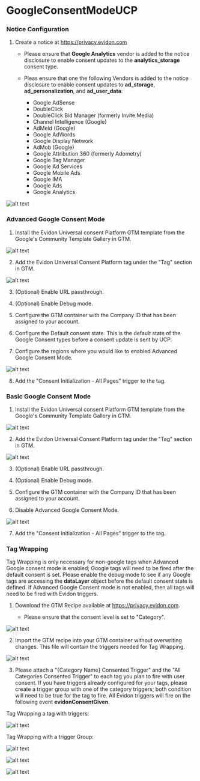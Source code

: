 # GoogleConsentModeUCP

### Notice Configuration

1. Create a notice at https://privacy.evidon.com

   * Please ensure that **Google Analytics** vendor is added to the notice disclosure to enable consent updates to the **analytics_storage** consent type.

   * Pleas ensure that one the following Vendors is added to the notice disclosure to enable consent updates to **ad_storage**, **ad_personalization**, and **ad_user_data**:

        - Google AdSense
        - DoubleClick
        - DoubleClick Bid Manager (formerly Invite Media)
        - Channel Intelligence (Google)
        - AdMeld (Google)
        - Google AdWords
        - Google Display Network
        - AdMob (Google)
        - Google Attribution 360 (formerly Adometry)
        - Google Tag Manager
        - Google Ad Services
        - Google Mobile Ads
        - Google IMA
        - Google Ads
        - Google Analytics

![alt text](https://github.com/justindeng21/GoogleConsentModeUCP/blob/main/NoticeDisclosure.png?raw=true)

### Advanced Google Consent Mode

1. Install the Evidon Universal consent Platform GTM template from the Google's Community Template Gallery in GTM.

![alt text](https://github.com/justindeng21/GoogleConsentModeUCP/blob/main/CommunityGallary.png?raw=true)

2. Add the Evidon Universal Consent Platform tag under the "Tag" section in GTM.

![alt text](https://github.com/justindeng21/GoogleConsentModeUCP/blob/main/AddingNewTag.png?raw=true)

3. (Optional) Enable URL passthrough.
   
4. (Optional) Enable Debug mode.

5. Configure the GTM container with the Company ID that has been assigned to your account.

6. Configure the Default consent state. This is the default state of the Google Consent types before a consent update is sent by UCP.

7. Configure the regions where you would like to enabled Advanced Google Consent Mode.

![alt text](https://github.com/justindeng21/GoogleConsentModeUCP/blob/main/AdvancedConsentMode.png?raw=true)

8. Add the "Consent Initialization - All Pages" trigger to the tag.

### Basic Google Consent Mode

1. Install the Evidon Universal consent Platform GTM template from the Google's Community Template Gallery in GTM.

![alt text](https://github.com/justindeng21/GoogleConsentModeUCP/blob/main/CommunityGallary.png?raw=true)

2. Add the Evidon Universal Consent Platform tag under the "Tag" section in GTM.

![alt text](https://github.com/justindeng21/GoogleConsentModeUCP/blob/main/AddingNewTag.png?raw=true)

3. (Optional) Enable URL passthrough.
   
4.  (Optional) Enable Debug mode.

5. Configure the GTM container with the Company ID that has been assigned to your account.

6. Disable Advanced Google Consent Mode.

![alt text](https://github.com/justindeng21/GoogleConsentModeUCP/blob/main/BasicConsentMode.png?raw=true)

7. Add the "Consent Initialization - All Pages" trigger to the tag.

### Tag Wrapping

Tag Wrapping is only necessary for non-google tags when Advanced Google consent mode is enabled; Google tags will need to be fired after the default consent is set. Please enable the debug mode to see if any Google tags are accessing the **dataLayer** object before the default consent state is defined. If Advanced Google Consent mode is not enabled, then all tags will need to be fired with Evidon triggers.

1. Download the GTM Recipe available at https://privacy.evidon.com.

    * Please ensure that the consent level is set to "Category".

![alt text](https://github.com/justindeng21/GoogleConsentModeUCP/blob/main/GTMRecipe.png?raw=true)

2. Import the GTM recipe into your GTM container without overwriting changes. This file will contain the triggers needed for Tag Wrapping.

![alt text](https://github.com/justindeng21/GoogleConsentModeUCP/blob/main/ImportingTriggers.png?raw=true)

3. Please attach a "{Category Name} Consented Trigger" and the "All Categories Consented Trigger" to each tag you plan to fire with user consent. If you have triggers already configured for your tags, please create a trigger group with one of the category triggers; both condition will need to be true for the tag to fire. All Evidon triggers will fire on the following event **evidonConsentGiven**. 

Tag Wrapping a tag with triggers:


![alt text](https://github.com/justindeng21/GoogleConsentModeUCP/blob/main/ImportingTriggers.png?raw=true)

Tag Wrapping with a trigger Group:


![alt text](https://github.com/justindeng21/GoogleConsentModeUCP/blob/main/TriggerGroup1.png?raw=true)


![alt text](https://github.com/justindeng21/GoogleConsentModeUCP/blob/main/TriggerGroup2.png?raw=true)


![alt text](https://github.com/justindeng21/GoogleConsentModeUCP/blob/main/TriggerGroup3.png?raw=true)
